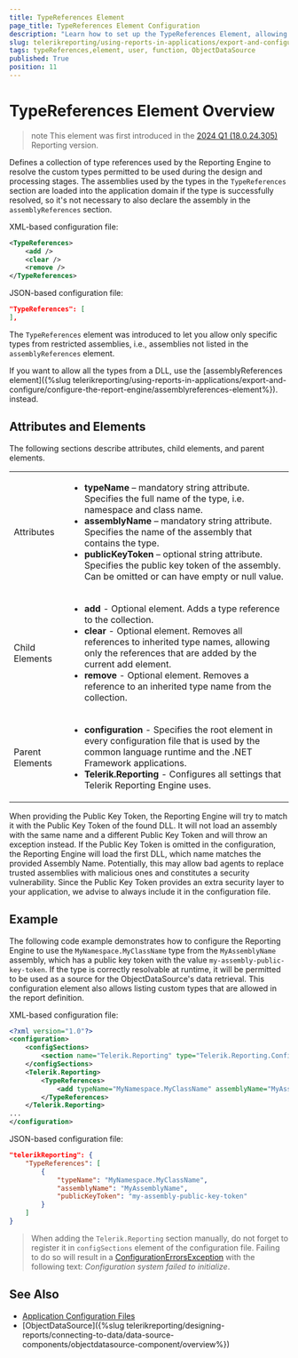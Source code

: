 ```yaml
---
title: TypeReferences Element
page_title: TypeReferences Element Configuration
description: "Learn how to set up the TypeReferences Element, allowing you to use custom user functions in the report and create ObjectDataSource components."
slug: telerikreporting/using-reports-in-applications/export-and-configure/configure-the-report-engine/typeReferences-element
tags: typeReferences,element, user, function, ObjectDataSource
published: True
position: 11
---
```


<style>
table th:first-of-type {
	width: 10%;
}
table th:nth-of-type(2) {
	width: 90%;
}
</style>

# TypeReferences Element Overview

>note This element was first introduced in the [2024 Q1 (18.0.24.305)](https://www.telerik.com/support/whats-new/reporting/release-history/progress-telerik-reporting-2024-q1-(18-0-24-305)) Reporting version.

Defines a collection of type references used by the Reporting Engine to resolve the custom types permitted to be used during the design and processing stages. The assemblies used by the types in the `TypeReferences` section are loaded into the application domain if the type is successfully resolved, so it's not necessary to also declare the assembly in the `assemblyReferences` section.

XML-based configuration file:

````XML
<TypeReferences>
	<add />
	<clear />
	<remove />
</TypeReferences>
````

JSON-based configuration file:

````JSON
"TypeReferences": [
],
````

The `TypeReferences` element was introduced to let you allow only specific types from restricted assemblies, i.e., assemblies not listed in the `assemblyReferences` element.

If you want to allow all the types from a DLL, use the [assemblyReferences element]({%slug telerikreporting/using-reports-in-applications/export-and-configure/configure-the-report-engine/assemblyreferences-element%}). instead.

## Attributes and Elements

The following sections describe attributes, child elements, and parent elements.

|   |   |
| ------ | ------ |
|Attributes|<ul><li>__typeName__ – mandatory string attribute. Specifies the full name of the type, i.e. namespace and class name.</li><li>__assemblyName__ – mandatory string attribute. Specifies the name of the assembly that contains the type.</li><li>__publicKeyToken__ – optional string attribute. Specifies the public key token of the assembly. Can be omitted or can have empty or null value.</li></ul>|
|Child Elements|<ul><li>__add__ - Optional element. Adds a type reference to the collection.</li><li>__clear__ - Optional element. Removes all references to inherited type names, allowing only the references that are added by the current add element.</li><li>__remove__ - Optional element. Removes a reference to an inherited type name from the collection.</li></ul>|
|Parent Elements|<ul><li>__configuration__ - Specifies the root element in every configuration file that is used by the common language runtime and the .NET Framework applications.</li><li>__Telerik.Reporting__ - Configures all settings that Telerik Reporting Engine uses.</li></ul>|

When providing the Public Key Token, the Reporting Engine will try to match it with the Public Key Token of the found DLL. It will not load an assembly with the same name and a different Public Key Token and will throw an exception instead. If the Public Key Token is omitted in the configuration, the Reporting Engine will load the first DLL, which name matches the provided Assembly Name. Potentially, this may allow bad agents to replace trusted assemblies with malicious ones and constitutes a security vulnerability. Since the Public Key Token provides an extra security layer to your application, we advise to always include it in the configuration file.

## Example

The following code example demonstrates how to configure the Reporting Engine to use the `MyNamespace.MyClassName` type from the `MyAssemblyName` assembly, which has a public key token with the value `my-assembly-public-key-token`. If the type is correctly resolvable at runtime, it will be permitted to be used as a source for the ObjectDataSource's data retrieval. This configuration element also allows listing custom types that are allowed in the report definition.

XML-based configuration file:

````XML
<?xml version="1.0"?>
<configuration>
	<configSections>
		<section name="Telerik.Reporting" type="Telerik.Reporting.Configuration.ReportingConfigurationSection, Telerik.Reporting" allowLocation="true" allowDefinition="Everywhere" />
	</configSections>
	<Telerik.Reporting>
		<TypeReferences>
			<add typeName="MyNamespace.MyClassName" assemblyName="MyAssemblyName" publicKeyToken="my-assembly-public-key-token" />
		</TypeReferences>
	</Telerik.Reporting>
...
</configuration>
````

JSON-based configuration file:

````JSON
"telerikReporting": {
	"TypeReferences": [
		{
			"typeName": "MyNamespace.MyClassName",
			"assemblyName": "MyAssemblyName",
			"publicKeyToken": "my-assembly-public-key-token"
		}
	]
}
````

> When adding the `Telerik.Reporting` section manually, do not forget to register it in `configSections` element of the configuration file. Failing to do so will result in a [ConfigurationErrorsException](https://learn.microsoft.com/en-us/dotnet/api/system.configuration.configurationerrorsexception?view=dotnet-plat-ext-7.0) with the following text: *Configuration system failed to initialize*.

## See Also

* [Application Configuration Files](https://learn.microsoft.com/en-us/windows/win32/sbscs/application-configuration-files)
* [ObjectDataSource]({%slug telerikreporting/designing-reports/connecting-to-data/data-source-components/objectdatasource-component/overview%})
